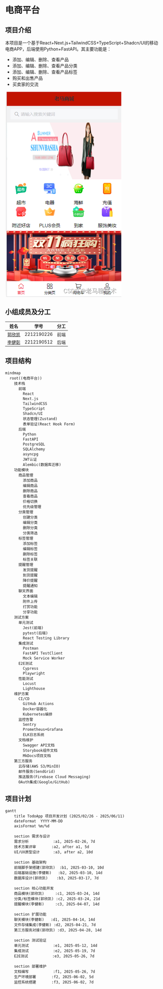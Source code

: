 # 电商平台

## 项目介绍

本项目是一个基于React+Next.js+TailwindCSS+TypeScript+Shadcn/UI的移动电商APP，后端使用Python+FastAPI。其主要功能是：

- 添加、编辑、删除、查看产品
- 添加、编辑、删除、查看产品分类
- 添加、编辑、删除、查看产品标签
- 购买和出售产品
- 买卖家的交流

![原型图](./new.png)


## 小组成员及分工

| 姓名                                | 学号         | 分工                     |
| ----------------------------------- | ------------ | ------------------------ |
| [郭欣凯]() | 2212190226 | 前端    |
| [李健彰]() | 2212190512 | 后端    |

## 项目结构

```mermaid
mindmap
  root((电商平台))
    技术栈
      前端
        React
        Next.js
        TailwindCSS
        TypeScript
        Shadcn/UI
        状态管理(Zustand)
        表单验证(React Hook Form)
      后端
        Python
        FastAPI
        PostgreSQL
        SQLAlchemy
        asyncpg
        JWT认证
        Alembic(数据库迁移)
    功能模块
      商品管理
        添加商品
        编辑商品
        删除商品
        查看商品
        价格切换
        优先级管理
      分类管理
        创建分类
        编辑分类
        删除分类
        分类筛选
      标签管理
        添加标签
        编辑标签
        删除标签
        标签关联
      提醒管理
        发货提醒
        到货提醒
        降价提醒
        提醒通知
      聊天界面
        文本编辑
        附件上传
        打赏功能
        分享功能
    测试方案
      单元测试
        Jest(前端)
        pytest(后端)
        React Testing Library
      集成测试
        Postman
        FastAPI TestClient
        Mock Service Worker
      E2E测试
        Cypress
        Playwright
      性能测试
        Locust
        Lighthouse
    维护方案
      CI/CD
        GitHub Actions
        Docker容器化
        Kubernetes编排
      监控告警
        Sentry
        Prometheus+Grafana
        ELK日志系统
      文档维护
        Swagger API文档
        Storybook组件文档
        MkDocs项目文档
    第三方服务
      云存储(AWS S3/MinIO)
      邮件服务(SendGrid)
      推送服务(Firebase Cloud Messaging)
      OAuth集成(Google/GitHub)
```

## 项目计划

```mermaid
gantt
    title TodoApp 项目开发计划 (2025/02/26 - 2025/06/11)
    dateFormat  YYYY-MM-DD
    axisFormat %m/%d
    
    section 需求与设计
    需求分析           :a1, 2025-02-26, 7d
    技术方案评审       :a2, after a1, 5d
    UI/UX原型设计      :a3, after a2, 10d
    
    section 基础架构
    前端脚手架搭建(郭欣凯)  :b1, 2025-03-10, 10d
    后端基础设施(李健彰)   :b2, 2025-03-10, 14d
    数据库设计(郭欣凯)    :b3, 2025-03-17, 7d
    
    section 核心功能开发
    商品模块(郭欣凯)     :c1, 2025-03-24, 14d
    分类/标签模块(郭欣凯) :c2, 2025-03-24, 21d
    提醒模块(李健彰)     :c3, 2025-04-07, 14d
    
    section 扩展功能
    聊天模块(李健彰)   :d1, 2025-04-14, 14d
    文件存储集成(李健彰) :d2, 2025-04-21, 7d
    第三方服务对接(郭欣凯) :d3, 2025-04-28, 14d
    
    section 测试验证
    单元测试           :e1, 2025-05-12, 14d
    集成测试           :e2, 2025-05-19, 7d
    E2E测试           :e3, 2025-05-26, 7d
    
    section 部署维护
    文档编写           :f1, 2025-05-26, 7d
    生产环境部署       :f2, 2025-06-02, 5d
    监控系统搭建       :f3, 2025-06-02, 7d
```

